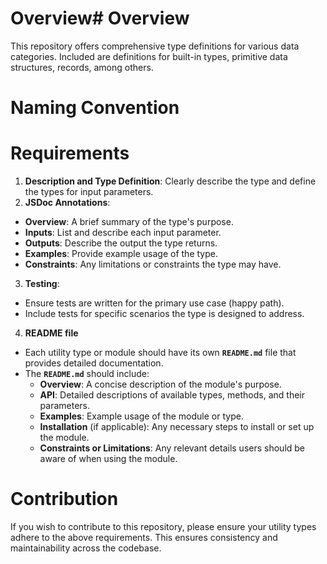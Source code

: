 # Overview# Overview
This repository offers comprehensive type definitions for various data categories. Included are definitions for built-in types, primitive data structures, records, among others.


# Naming Convention


# Requirements
1. **Description and Type Definition**: Clearly describe the type and define the types for input parameters.
2. **JSDoc Annotations**:
  - **Overview**: A brief summary of the type's purpose.
  - **Inputs**: List and describe each input parameter.
  - **Outputs**: Describe the output the type returns.
  - **Examples**: Provide example usage of the type.
  - **Constraints**: Any limitations or constraints the type may have.
3. **Testing**:
  - Ensure tests are written for the primary use case (happy path).
  - Include tests for specific scenarios the type is designed to address.
4. **README file**
- Each utility type or module should have its own **`README.md`** file that provides detailed documentation.
- The **`README.md`** should include:
  - **Overview**: A concise description of the module's purpose.
  - **API**: Detailed descriptions of available types, methods, and their parameters.
  - **Examples**: Example usage of the module or type.
  - **Installation** (if applicable): Any necessary steps to install or set up the module.
  - **Constraints or Limitations**: Any relevant details users should be aware of when using the module.

# Contribution
If you wish to contribute to this repository, please ensure your utility types adhere to the above requirements. This ensures consistency and maintainability across the codebase.
